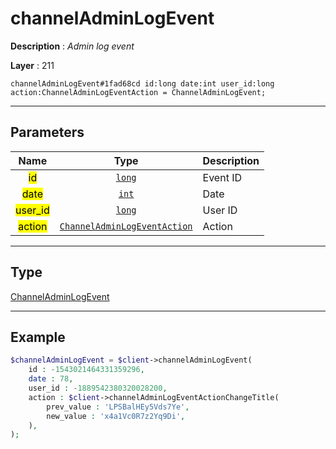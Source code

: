 # channelAdminLogEvent

**Description** : *Admin log event*

**Layer** : 211

```tl
channelAdminLogEvent#1fad68cd id:long date:int user_id:long action:ChannelAdminLogEventAction = ChannelAdminLogEvent;
```

---

## Parameters

| Name | Type | Description |
| :---: | :---: | :--- |
| <mark>id</mark> | [`long`](type/long) | Event ID |
| <mark>date</mark> | [`int`](type/int) | Date |
| <mark>user_id</mark> | [`long`](type/long) | User ID |
| <mark>action</mark> | [`ChannelAdminLogEventAction`](type/ChannelAdminLogEventAction) | Action |

---

## Type

[ChannelAdminLogEvent](type/ChannelAdminLogEvent)

---

## Example

```php
$channelAdminLogEvent = $client->channelAdminLogEvent(
	id : -1543021464331359296,
	date : 78,
	user_id : -1889542380320028200,
	action : $client->channelAdminLogEventActionChangeTitle(
		prev_value : 'LPSBalHEy5Vds7Ye',
		new_value : 'x4a1Vc0R7z2Yq9Di',
	),
);
```